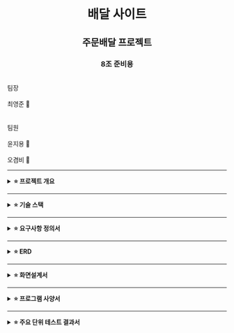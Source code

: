 # <div align="center">배달 사이트</div>

## <div align="center">주문배달 프로젝트</div>

### <div align="center">8조 준비용</div>
<br/>팀장 <br/><br/>최영준 🐲 <br/><br/><br/>팀원 <br/><br/>윤지용 🐂 <br/><br/>오겸비 🐰</div>
<br/>

---

<details>
<summary>
  <b>⭐ 프로젝트 개요</b>
</summary>
<div markdown="1">

#### 📌주제
배달 서비스를 위한 웹 애플리케이션으로, 사용자가 가게와 주문을 연결하여 손쉽게 주문 및 배달 상태를 확인할 수 있도록 지원하는 시스템.

#### 📌목표 

1.사용자 편의성 제공:

2. 음식 주문 및 배달 상태 실시간 확인.
다양한 가게와 메뉴 정보를 쉽게 검색.
효율적인 주문 및 배달 관리:

3. 가게와 고객 간 빠르고 정확한 정보 전달.
배달 상태 업데이트 및 관리자 권한 설정.
안전한 사용자 인증:

Spring Security와 JWT 기반의 인증/인가 체계 구축.
사용자 역할(CUSTOMER, OWNER, MANAGER, MASTER)에 따른 접근 권한 관리.

4.확장성과 성능 최적화
docker 사용 과

<br/>

</div>
</details>

---

<details>
<summary>
  <b>⭐ 기술 스택</b>
</summary>
<div markdown="1">

#### 📌공통

- 언어 및 프레임워크: Java 17, Spring Boot, Spring Security
- 데이터베이스: PostgreSQL
- 배포 및 관리: Docker, AWS
- 협업 도구: GitHub, Slack

#### 📌백엔드

- 개발 환경: IntelliJ IDEA, Windows, macOS
- 프로그래밍 언어: Java 17
- 빌드 도구: Gradle
- 프레임워크: Spring Boot, Spring Security
- 보안: JWT(JSON Web Token), Spring Security

#### 📌배포

<br/>

</div>
</details>

---

<details>
<summary>
  <b>⭐ 요구사항 정의서</b>
</summary>
<div markdown="1">

#### 📌 목적
- 회원 관리

회원가입 및 로그인.
사용자 권한(CUSTOMER, OWNER, MANAGER, MASTER) 기반 접근 관리.
JWT를 활용한 인증/인가 구현.
주문 관리

CUSTOMER: 메뉴 검색 및 주문.
OWNER: 가게 및 메뉴 관리.
MANAGER/MASTER: 전체 주문 및 배달 상태 관리.
배달 관리

주문 상태 업데이트(준비 중, 배달 중, 완료).
실시간 배달 추적 기능.
관리자 기능

MASTER: 모든 사용자 및 주문 정보 관리.
MANAGER: 일부 관리자 권한으로 가게 및 주문 관리.
<br/>

</div>
</details>

---

<details>
<summary>
  <b>⭐ ERD</b>
</summary>
<div markdown="1">
<br/>
  
![sparta13 (1)](https://github.com/user-attachments/assets/396d1681-4b3c-4210-85cb-efa30389af3e)

</div>
</details>

---

<details>
<summary>
  <b>⭐ 화면설계서</b>
</summary>
<div markdown="1">

- 메인화면



  <b>⭐ 시스템 아키텍처 설계서</b>
</summary>
<div markdown="1">
  
<p align="center">
 
</p>

</div>
</details>

---

<details>
<summary>
  <b>⭐ 프로그램 사양서</b>
</summary>
<div markdown="1">
  
- API 전체 목록


- 문서, 사용자 API 목록


</div>
</details>

---

<details>
<summary><b>⭐ 주요 단위 테스트 결과서</b></summary>
<div markdown="1">


<summary><b>⭐ UI/UX 단위 테스트결과서</b></summary>


</div>
